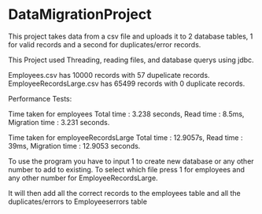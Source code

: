 # DataMigrationProject
This project takes data from a csv file and uploads it to 2 database tables, 1 for valid records and a second for duplicates/error records.

This Project used Threading, reading files, and database querys using jdbc.

Employees.csv has 10000 records with 57 dupelicate records.
EmployeeRecordsLarge.csv has 65499 records with 0 duplicate records.

Performance Tests:

Time taken for employees 
Total time : 3.238 seconds,
Read time : 8.5ms,
Migration time : 3.231 seconds.

Time taken for employeeRecordsLarge
Total time : 12.9057s,
Read time : 39ms,
Migration time : 12.9053 seconds.

To use the program you have to input 1 to create new database or any other number to add to existing.
To select which file press 1 for employees and any other number for EmployeeRecordsLarge.

It will then add all the correct records to the employees table and all the duplicates/errors to Employeeserrors table
